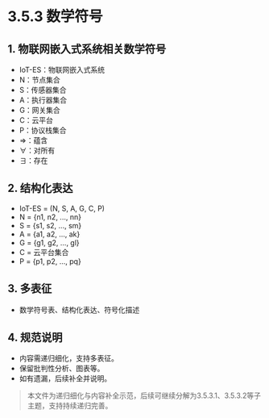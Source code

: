 # 3.5.3 数学符号

## 1. 物联网嵌入式系统相关数学符号

- IoT-ES：物联网嵌入式系统
- N：节点集合
- S：传感器集合
- A：执行器集合
- G：网关集合
- C：云平台
- P：协议栈集合
- ⇒：蕴含
- ∀：对所有
- ∃：存在

## 2. 结构化表达

- IoT-ES = (N, S, A, G, C, P)
- N = {n1, n2, ..., nn}
- S = {s1, s2, ..., sm}
- A = {a1, a2, ..., ak}
- G = {g1, g2, ..., gl}
- C = 云平台集合
- P = {p1, p2, ..., pq}

## 3. 多表征

- 数学符号表、结构化表达、符号化描述

## 4. 规范说明

- 内容需递归细化，支持多表征。
- 保留批判性分析、图表等。
- 如有遗漏，后续补全并说明。

> 本文件为递归细化与内容补全示范，后续可继续分解为3.5.3.1、3.5.3.2等子主题，支持持续递归完善。

